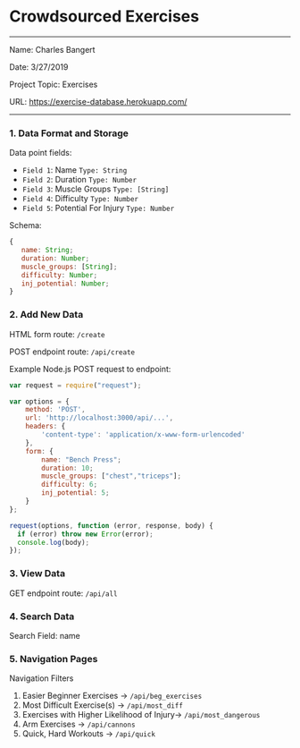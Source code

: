 
# Crowdsourced Exercises

---

Name: Charles Bangert

Date: 3/27/2019

Project Topic: Exercises

URL: https://exercise-database.herokuapp.com/

---


### 1. Data Format and Storage

Data point fields:
- `Field 1`: Name                  `Type: String`
- `Field 2`: Duration              `Type: Number`
- `Field 3`: Muscle Groups         `Type: [String]`
- `Field 4`: Difficulty            `Type: Number`
- `Field 5`: Potential For Injury  `Type: Number`

Schema: 
```javascript
{
   name: String;
   duration: Number; 
   muscle_groups: [String];
   difficulty: Number;
   inj_potential: Number; 
}
```

### 2. Add New Data

HTML form route: `/create`

POST endpoint route: `/api/create`

Example Node.js POST request to endpoint: 
```javascript
var request = require("request");

var options = { 
    method: 'POST',
    url: 'http://localhost:3000/api/...',
    headers: { 
        'content-type': 'application/x-www-form-urlencoded' 
    },
    form: { 
        name: "Bench Press";
        duration: 10;
        muscle_groups: ["chest","triceps"];
        difficulty: 6;
        inj_potential: 5; 
    } 
};

request(options, function (error, response, body) {
  if (error) throw new Error(error); 
  console.log(body);
});
```

### 3. View Data 

GET endpoint route: `/api/all`

### 4. Search Data

Search Field: name

### 5. Navigation Pages

Navigation Filters
1. Easier Beginner Exercises -> `/api/beg_exercises`
2. Most Difficult Exercise(s) -> `/api/most_diff`
3. Exercises with Higher Likelihood of Injury-> `/api/most_dangerous`
4. Arm Exercises -> `/api/cannons`
5. Quick, Hard Workouts -> `/api/quick`

